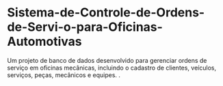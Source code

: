# Sistema-de-Controle-de-Ordens-de-Servi-o-para-Oficinas-Automotivas
 Um projeto de banco de dados desenvolvido para gerenciar ordens de serviço em oficinas mecânicas, incluindo o cadastro de clientes, veículos, serviços, peças, mecânicos e equipes. .
